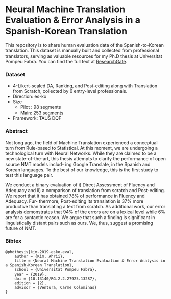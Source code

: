 # Neural Machine Translation Evaluation &amp; Error Analysis in a Spanish-Korean Translation

This repository is to share human evaluation data of the Spanish-to-Korean translation. This dataset is manually built and collected from professional translators, serving as valuable resources for my Ph.D thesis at Universitat Pompeu Fabra. You can find the full text at [ResearchGate](https://www.researchgate.net/publication/384284867_Neural_Machine_Translation_Evaluation_Error_Analysis_in_a_Spanish-Korean_Translation).


### Dataset

- 4-Likert-scaled DA, Ranking, and Post-editing along with Translation from Scratch, collected by 6 entry-level professionals.
- Direction: es-ko
- Size
  - Pilot : 98 segments
  - Main: 253 segments
- Framework: TAUS DQF


### Abstract
Not long ago, the field of Machine Translation experienced a conceptual turn from Rule-based to Statistical. At this moment, we are undergoing a technological turn with Neural Networks. While they are claimed to be a new state-of-the-art, this thesis attempts to clarify the performance of open source NMT models includ- ing Google Translate, in the Spanish and Korean languages. To the best of our knowledge, this is the first study to test this language pair.

We conduct a binary evaluation of i) Direct Assessment of Fluency and Adequacy and ii) a comparison of translation from scratch and Post-editing. We report that it has obtained 78% of performance in Fluency and Adequacy. Fur- thermore, Post-editing its translation is 37% more productive than translating a text from scratch. As additional work, our error analysis demonstrates that 94% of the errors are on a lexical level while 6% are for a syntactic reason. We argue that such a finding is significant in linguistically distant pairs such as ours. We, thus, suggest a promising future of NMT. 


### Bibtex

```
@phdthesis{kim-2019-esko-eval,
    author = {Kim, Ahrii},
    title = {Neural Machine Translation Evaluation & Error Analysis in a Spanish-Korean Translation},
    school = {Universitat Pompeu Fabra},
    year = {2019},
    doi = {10.13140/RG.2.2.27925.13287},
    edition = {2},
    advisor = {Ventura, Carme Colominas}
}
```

